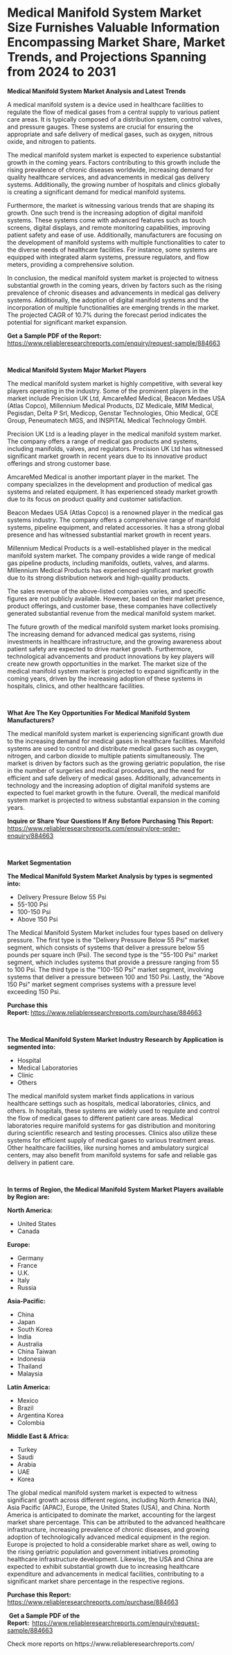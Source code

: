 <p><h1>Medical Manifold System Market Size Furnishes Valuable Information Encompassing Market Share, Market Trends, and Projections Spanning from 2024 to 2031</h1></p><p><strong>Medical Manifold System Market Analysis and Latest Trends</strong></p>
<p><p>A medical manifold system is a device used in healthcare facilities to regulate the flow of medical gases from a central supply to various patient care areas. It is typically composed of a distribution system, control valves, and pressure gauges. These systems are crucial for ensuring the appropriate and safe delivery of medical gases, such as oxygen, nitrous oxide, and nitrogen to patients.</p><p>The medical manifold system market is expected to experience substantial growth in the coming years. Factors contributing to this growth include the rising prevalence of chronic diseases worldwide, increasing demand for quality healthcare services, and advancements in medical gas delivery systems. Additionally, the growing number of hospitals and clinics globally is creating a significant demand for medical manifold systems.</p><p>Furthermore, the market is witnessing various trends that are shaping its growth. One such trend is the increasing adoption of digital manifold systems. These systems come with advanced features such as touch screens, digital displays, and remote monitoring capabilities, improving patient safety and ease of use. Additionally, manufacturers are focusing on the development of manifold systems with multiple functionalities to cater to the diverse needs of healthcare facilities. For instance, some systems are equipped with integrated alarm systems, pressure regulators, and flow meters, providing a comprehensive solution.</p><p>In conclusion, the medical manifold system market is projected to witness substantial growth in the coming years, driven by factors such as the rising prevalence of chronic diseases and advancements in medical gas delivery systems. Additionally, the adoption of digital manifold systems and the incorporation of multiple functionalities are emerging trends in the market. The projected CAGR of 10.7% during the forecast period indicates the potential for significant market expansion.</p></p>
<p><strong>Get a Sample PDF of the Report:&nbsp;</strong> <a href="https://www.reliableresearchreports.com/enquiry/request-sample/884663">https://www.reliableresearchreports.com/enquiry/request-sample/884663</a></p>
<p>&nbsp;</p>
<p><strong>Medical Manifold System Major Market Players</strong></p>
<p><p>The medical manifold system market is highly competitive, with several key players operating in the industry. Some of the prominent players in the market include Precision UK Ltd, AmcareMed Medical, Beacon Medaes USA (Atlas Copco), Millennium Medical Products, DZ Medicale, MIM Medical, Pegisdan, Delta P Srl, Medicop, Genstar Technologies, Ohio Medical, GCE Group, Peneumatech MGS, and INSPITAL Medical Technology GmbH.</p><p>Precision UK Ltd is a leading player in the medical manifold system market. The company offers a range of medical gas products and systems, including manifolds, valves, and regulators. Precision UK Ltd has witnessed significant market growth in recent years due to its innovative product offerings and strong customer base.</p><p>AmcareMed Medical is another important player in the market. The company specializes in the development and production of medical gas systems and related equipment. It has experienced steady market growth due to its focus on product quality and customer satisfaction.</p><p>Beacon Medaes USA (Atlas Copco) is a renowned player in the medical gas systems industry. The company offers a comprehensive range of manifold systems, pipeline equipment, and related accessories. It has a strong global presence and has witnessed substantial market growth in recent years.</p><p>Millennium Medical Products is a well-established player in the medical manifold system market. The company provides a wide range of medical gas pipeline products, including manifolds, outlets, valves, and alarms. Millennium Medical Products has experienced significant market growth due to its strong distribution network and high-quality products.</p><p>The sales revenue of the above-listed companies varies, and specific figures are not publicly available. However, based on their market presence, product offerings, and customer base, these companies have collectively generated substantial revenue from the medical manifold system market.</p><p>The future growth of the medical manifold system market looks promising. The increasing demand for advanced medical gas systems, rising investments in healthcare infrastructure, and the growing awareness about patient safety are expected to drive market growth. Furthermore, technological advancements and product innovations by key players will create new growth opportunities in the market. The market size of the medical manifold system market is projected to expand significantly in the coming years, driven by the increasing adoption of these systems in hospitals, clinics, and other healthcare facilities.</p></p>
<p>&nbsp;</p>
<p><strong>What Are The Key Opportunities For Medical Manifold System Manufacturers?</strong></p>
<p><p>The medical manifold system market is experiencing significant growth due to the increasing demand for medical gases in healthcare facilities. Manifold systems are used to control and distribute medical gases such as oxygen, nitrogen, and carbon dioxide to multiple patients simultaneously. The market is driven by factors such as the growing geriatric population, the rise in the number of surgeries and medical procedures, and the need for efficient and safe delivery of medical gases. Additionally, advancements in technology and the increasing adoption of digital manifold systems are expected to fuel market growth in the future. Overall, the medical manifold system market is projected to witness substantial expansion in the coming years.</p></p>
<p><strong>Inquire or Share Your Questions If Any Before Purchasing This Report:</strong> <a href="https://www.reliableresearchreports.com/enquiry/pre-order-enquiry/884663">https://www.reliableresearchreports.com/enquiry/pre-order-enquiry/884663</a></p>
<p>&nbsp;</p>
<p><strong>Market Segmentation</strong></p>
<p><strong>The Medical Manifold System Market Analysis by types is segmented into:</strong></p>
<p><ul><li>Delivery Pressure Below 55 Psi</li><li>55-100 Psi</li><li>100-150 Psi</li><li>Above 150 Psi</li></ul></p>
<p><p>The Medical Manifold System Market includes four types based on delivery pressure. The first type is the "Delivery Pressure Below 55 Psi" market segment, which consists of systems that deliver a pressure below 55 pounds per square inch (Psi). The second type is the "55-100 Psi" market segment, which includes systems that provide a pressure ranging from 55 to 100 Psi. The third type is the "100-150 Psi" market segment, involving systems that deliver a pressure between 100 and 150 Psi. Lastly, the "Above 150 Psi" market segment comprises systems with a pressure level exceeding 150 Psi.</p></p>
<p><strong>Purchase this Report:&nbsp;</strong><a href="https://www.reliableresearchreports.com/purchase/884663">https://www.reliableresearchreports.com/purchase/884663</a></p>
<p>&nbsp;</p>
<p><strong>The Medical Manifold System Market Industry Research by Application is segmented into:</strong></p>
<p><ul><li>Hospital</li><li>Medical Laboratories</li><li>Clinic</li><li>Others</li></ul></p>
<p><p>The medical manifold system market finds applications in various healthcare settings such as hospitals, medical laboratories, clinics, and others. In hospitals, these systems are widely used to regulate and control the flow of medical gases to different patient care areas. Medical laboratories require manifold systems for gas distribution and monitoring during scientific research and testing processes. Clinics also utilize these systems for efficient supply of medical gases to various treatment areas. Other healthcare facilities, like nursing homes and ambulatory surgical centers, may also benefit from manifold systems for safe and reliable gas delivery in patient care.</p></p>
<p>&nbsp;</p>
<p><strong>In terms of Region, the Medical Manifold System Market Players available by Region are:</strong></p>
<p>
    <p> <strong> North America: </strong>
        <ul>
            <li>United States</li>
            <li>Canada</li>
        </ul>
        </p> 
    <p> <strong> Europe: </strong>
        <ul>
            <li>Germany</li>
            <li>France</li>
            <li>U.K.</li>
            <li>Italy</li>
            <li>Russia</li>
        </ul>
        </p> 
    <p> <strong> Asia-Pacific: </strong>
        <ul>
            <li>China</li>
            <li>Japan</li>
            <li>South Korea</li>
            <li>India</li>
            <li>Australia</li>
            <li>China Taiwan</li>
            <li>Indonesia</li>
            <li>Thailand</li>
            <li>Malaysia</li>
        </ul>
        </p> 
    <p> <strong> Latin America: </strong>
        <ul>
            <li>Mexico</li>
            <li>Brazil</li>
            <li>Argentina Korea</li>
            <li>Colombia</li>
        </ul>
        </p> 
    <p> <strong> Middle East & Africa: </strong>
        <ul>
            <li>Turkey</li>
            <li>Saudi</li>
            <li>Arabia</li>
            <li>UAE</li>
            <li>Korea</li>
        </ul>
    </p>
    </p>
<p><p>The global medical manifold system market is expected to witness significant growth across different regions, including North America (NA), Asia Pacific (APAC), Europe, the United States (USA), and China. North America is anticipated to dominate the market, accounting for the largest market share percentage. This can be attributed to the advanced healthcare infrastructure, increasing prevalence of chronic diseases, and growing adoption of technologically advanced medical equipment in the region. Europe is projected to hold a considerable market share as well, owing to the rising geriatric population and government initiatives promoting healthcare infrastructure development. Likewise, the USA and China are expected to exhibit substantial growth due to increasing healthcare expenditure and advancements in medical facilities, contributing to a significant market share percentage in the respective regions.</p></p>
<p><strong>Purchase this Report: </strong><a href="https://www.reliableresearchreports.com/purchase/884663">https://www.reliableresearchreports.com/purchase/884663</a></p>
<p>&nbsp;<strong>Get a Sample PDF of the Report:&nbsp;&nbsp;</strong><a href="https://www.reliableresearchreports.com/enquiry/request-sample/884663">https://www.reliableresearchreports.com/enquiry/request-sample/884663</a></p>
<p><strong></strong></p>
<p>Check more reports on https://www.reliableresearchreports.com/</p>
